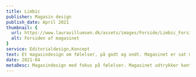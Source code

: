 ```yaml
---
title: Limbic
publisher: Magasin design
publish_date: April 2021
thumbnail: {
  url: https://www.lauravillumsen.dk/assets/images/Forside/Limbic_Forside.png,
  alt: Forsiden af magasinet
}
service: Editorialdesign,Koncept
text: Et magasindesign om følelser, på godt og ondt. Magasinet er sat med skrifttyperne Akzidenz Grotesk og Gotham. Det er et visuelt magasin henvendt til unge mennesker. Magasinets fokus er at sætte ord på folks forskellige tilgange til følelser og alt hvad det kan indebære. Magasinet skal udtrykke kant og blødhed på samme tid, og det kommer til udtryk i skriftvalgets kantede udseende og billedernes runde former. Magasinet blev designet i forbindelse med et skoleprojekt på Københavns Erhvervsakademi.
date: 2021-04
metaDesc: Magasindesign med fokus på følelser. Magasinet udtrykker kant og blødhed og skal prøve at sætte ord på følelser og alt det de kan indebære.
---
```


<img src="https://www.lauravillumsen.dk/assets/images/Limbic_underside/1_Limbic_underside.png" alt="">
<img src="https://www.lauravillumsen.dk/assets/images/Limbic_underside/2_Limbic_underside.png" alt="">
<img src="https://www.lauravillumsen.dk/assets/images/Limbic_underside/3_Limbic_underside.png" alt="">
<img src="https://www.lauravillumsen.dk/assets/images/Limbic_underside/4_Limbic_underside.png" alt="">
<img src="https://www.lauravillumsen.dk/assets/images/Limbic_underside/5_Limbic_underside.png" alt="">
<img src="https://www.lauravillumsen.dk/assets/images/Limbic_underside/6_Limbic_underside.png" alt="">
<img src="https://www.lauravillumsen.dk/assets/images/Limbic_underside/7_Limbic_underside.png" alt="">
